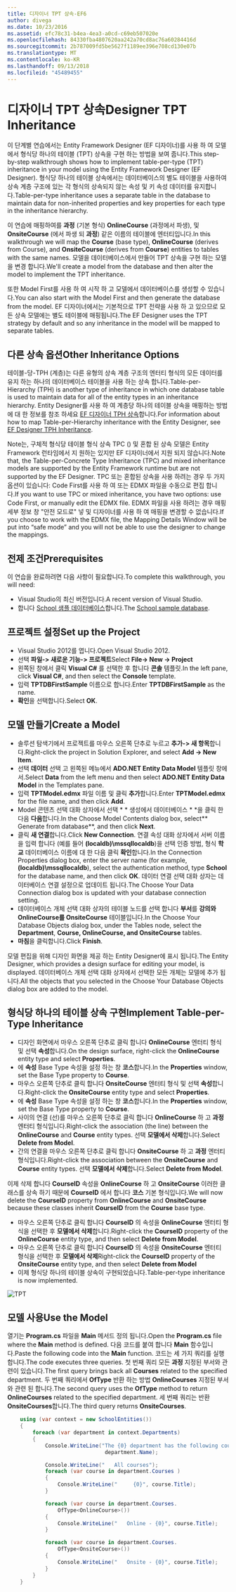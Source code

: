 ```yaml
---
title: 디자이너 TPT 상속-EF6
author: divega
ms.date: 10/23/2016
ms.assetid: efc78c31-b4ea-4ea3-a0cd-c69eb507020e
ms.openlocfilehash: 84330fba4807620aa242a70cd8ac76a60284416d
ms.sourcegitcommit: 2b787009fd5be5627f1189ee396e708cd130e07b
ms.translationtype: MT
ms.contentlocale: ko-KR
ms.lasthandoff: 09/13/2018
ms.locfileid: "45489455"
---
```

# <a name="designer-tpt-inheritance"></a><span data-ttu-id="11aaf-102">디자이너 TPT 상속</span><span class="sxs-lookup"><span data-stu-id="11aaf-102">Designer TPT Inheritance</span></span>
<span data-ttu-id="11aaf-103">이 단계별 연습에서는 Entity Framework Designer (EF 디자이너)를 사용 하 여 모델에서 형식당 하나의 테이블 (TPT) 상속을 구현 하는 방법을 보여 줍니다.</span><span class="sxs-lookup"><span data-stu-id="11aaf-103">This step-by-step walkthrough shows how to implement table-per-type (TPT) inheritance in your model using the Entity Framework Designer (EF Designer).</span></span> <span data-ttu-id="11aaf-104">형식당 하나의 테이블 상속에서는 데이터베이스의 별도 테이블을 사용하여 상속 계층 구조에 있는 각 형식의 상속되지 않는 속성 및 키 속성 데이터를 유지합니다.</span><span class="sxs-lookup"><span data-stu-id="11aaf-104">Table-per-type inheritance uses a separate table in the database to maintain data for non-inherited properties and key properties for each type in the inheritance hierarchy.</span></span>

<span data-ttu-id="11aaf-105">이 연습에 매핑하여를 **과정** (기본 형식) **OnlineCourse** (과정에서 파생), 및 **OnsiteCourse** (에서 파생 되 **과정**) 같은 이름의 테이블에 엔터티입니다.</span><span class="sxs-lookup"><span data-stu-id="11aaf-105">In this walkthrough we will map the **Course** (base type), **OnlineCourse** (derives from Course), and **OnsiteCourse** (derives from **Course**) entities to tables with the same names.</span></span> <span data-ttu-id="11aaf-106">모델을 데이터베이스에서 만들어 TPT 상속을 구현 하는 모델을 변경 합니다.</span><span class="sxs-lookup"><span data-stu-id="11aaf-106">We'll create a model from the database and then alter the model to implement the TPT inheritance.</span></span>

<span data-ttu-id="11aaf-107">또한 Model First를 사용 하 여 시작 하 고 모델에서 데이터베이스를 생성할 수 있습니다.</span><span class="sxs-lookup"><span data-stu-id="11aaf-107">You can also start with the Model First and then generate the database from the model.</span></span> <span data-ttu-id="11aaf-108">EF 디자이너에서는 기본적으로 TPT 전략을 사용 하 고 있으므로 모든 상속 모델에는 별도 테이블에 매핑됩니다.</span><span class="sxs-lookup"><span data-stu-id="11aaf-108">The EF Designer uses the TPT strategy by default and so any inheritance in the model will be mapped to separate tables.</span></span>

## <a name="other-inheritance-options"></a><span data-ttu-id="11aaf-109">다른 상속 옵션</span><span class="sxs-lookup"><span data-stu-id="11aaf-109">Other Inheritance Options</span></span>

<span data-ttu-id="11aaf-110">테이블-당-TPH (계층)는 다른 유형의 상속 계층 구조의 엔터티 형식의 모든 데이터를 유지 하는 하나의 데이터베이스 테이블을 사용 하는 상속 합니다.</span><span class="sxs-lookup"><span data-stu-id="11aaf-110">Table-per-Hierarchy (TPH) is another type of inheritance in which one database table is used to maintain data for all of the entity types in an inheritance hierarchy.</span></span>  <span data-ttu-id="11aaf-111">Entity Designer를 사용 하 여 계층당 하나의 테이블 상속을 매핑하는 방법에 대 한 정보를 참조 하세요 [EF 디자이너 TPH 상속](~/ef6/modeling/designer/inheritance/tph.md)합니다.</span><span class="sxs-lookup"><span data-stu-id="11aaf-111">For information about how to map Table-per-Hierarchy inheritance with the Entity Designer, see [EF Designer TPH Inheritance](~/ef6/modeling/designer/inheritance/tph.md).</span></span> 

<span data-ttu-id="11aaf-112">Note는, 구체적 형식당 테이블 형식 상속 TPC () 및 혼합 된 상속 모델은 Entity Framework 런타임에서 지 원하는 있지만 EF 디자이너에서 지원 되지 않습니다.</span><span class="sxs-lookup"><span data-stu-id="11aaf-112">Note that, the Table-per-Concrete Type Inheritance (TPC) and mixed inheritance models are supported by the Entity Framework runtime but are not supported by the EF Designer.</span></span> <span data-ttu-id="11aaf-113">TPC 또는 혼합된 상속을 사용 하려는 경우 두 가지 옵션이 있습니다: Code First를 사용 하 여 또는 EDMX 파일을 수동으로 편집 합니다.</span><span class="sxs-lookup"><span data-stu-id="11aaf-113">If you want to use TPC or mixed inheritance, you have two options: use Code First, or manually edit the EDMX file.</span></span> <span data-ttu-id="11aaf-114">EDMX 파일을 사용 하려는 경우 매핑 세부 정보 창 "안전 모드로" 넣 및 디자이너를 사용 하 여 매핑을 변경할 수 없습니다.</span><span class="sxs-lookup"><span data-stu-id="11aaf-114">If you choose to work with the EDMX file, the Mapping Details Window will be put into “safe mode” and you will not be able to use the designer to change the mappings.</span></span>

## <a name="prerequisites"></a><span data-ttu-id="11aaf-115">전제 조건</span><span class="sxs-lookup"><span data-stu-id="11aaf-115">Prerequisites</span></span>

<span data-ttu-id="11aaf-116">이 연습을 완료하려면 다음 사항이 필요합니다.</span><span class="sxs-lookup"><span data-stu-id="11aaf-116">To complete this walkthrough, you will need:</span></span>

- <span data-ttu-id="11aaf-117">Visual Studio의 최신 버전입니다.</span><span class="sxs-lookup"><span data-stu-id="11aaf-117">A recent version of Visual Studio.</span></span>
- <span data-ttu-id="11aaf-118">합니다 [School 샘플 데이터베이스](~/ef6/resources/school-database.md)합니다.</span><span class="sxs-lookup"><span data-stu-id="11aaf-118">The [School sample database](~/ef6/resources/school-database.md).</span></span>

## <a name="set-up-the-project"></a><span data-ttu-id="11aaf-119">프로젝트 설정</span><span class="sxs-lookup"><span data-stu-id="11aaf-119">Set up the Project</span></span>

-   <span data-ttu-id="11aaf-120">Visual Studio 2012를 엽니다.</span><span class="sxs-lookup"><span data-stu-id="11aaf-120">Open Visual Studio 2012.</span></span>
-   <span data-ttu-id="11aaf-121">선택 **파일-&gt; 새로운 기능-&gt; 프로젝트**</span><span class="sxs-lookup"><span data-stu-id="11aaf-121">Select **File-&gt; New -&gt; Project**</span></span>
-   <span data-ttu-id="11aaf-122">왼쪽된 창에서 클릭 **Visual C\#** 를 선택한 후 합니다 **콘솔** 템플릿.</span><span class="sxs-lookup"><span data-stu-id="11aaf-122">In the left pane, click **Visual C\#**, and then select the **Console** template.</span></span>
-   <span data-ttu-id="11aaf-123">입력 **TPTDBFirstSample** 이름으로 합니다.</span><span class="sxs-lookup"><span data-stu-id="11aaf-123">Enter **TPTDBFirstSample** as the name.</span></span>
-   <span data-ttu-id="11aaf-124">**확인**을 선택합니다.</span><span class="sxs-lookup"><span data-stu-id="11aaf-124">Select **OK**.</span></span>

## <a name="create-a-model"></a><span data-ttu-id="11aaf-125">모델 만들기</span><span class="sxs-lookup"><span data-stu-id="11aaf-125">Create a Model</span></span>

-   <span data-ttu-id="11aaf-126">솔루션 탐색기에서 프로젝트를 마우스 오른쪽 단추로 누르고 **추가-&gt; 새 항목**합니다.</span><span class="sxs-lookup"><span data-stu-id="11aaf-126">Right-click the project in Solution Explorer, and select **Add -&gt; New Item**.</span></span>
-   <span data-ttu-id="11aaf-127">선택 **데이터** 선택 고 왼쪽된 메뉴에서 **ADO.NET Entity Data Model** 템플릿 창에서.</span><span class="sxs-lookup"><span data-stu-id="11aaf-127">Select **Data** from the left menu and then select **ADO.NET Entity Data Model** in the Templates pane.</span></span>
-   <span data-ttu-id="11aaf-128">입력 **TPTModel.edmx** 파일 이름 및 클릭 **추가**합니다.</span><span class="sxs-lookup"><span data-stu-id="11aaf-128">Enter **TPTModel.edmx** for the file name, and then click **Add**.</span></span>
-   <span data-ttu-id="11aaf-129">Model 콘텐츠 선택 대화 상자에서 선택 \* \* 생성에서 데이터베이스 \* \*을 클릭 한 다음 **다음**합니다.</span><span class="sxs-lookup"><span data-stu-id="11aaf-129">In the Choose Model Contents dialog box, select\*\* Generate from database\*\*, and then click **Next**.</span></span>
-   <span data-ttu-id="11aaf-130">클릭 **새 연결**합니다.</span><span class="sxs-lookup"><span data-stu-id="11aaf-130">Click **New Connection**.</span></span>
    <span data-ttu-id="11aaf-131">연결 속성 대화 상자에서 서버 이름을 입력 합니다 (예를 들어 **(localdb)\\mssqllocaldb**)을 선택 인증 방법, 형식 **학교** 데이터베이스 이름에 대 한 다음 클릭 **확인**합니다.</span><span class="sxs-lookup"><span data-stu-id="11aaf-131">In the Connection Properties dialog box, enter the server name (for example, **(localdb)\\mssqllocaldb**), select the authentication method, type **School** for the database name, and then click **OK**.</span></span>
    <span data-ttu-id="11aaf-132">데이터 연결 선택 대화 상자는 데이터베이스 연결 설정으로 업데이트 됩니다.</span><span class="sxs-lookup"><span data-stu-id="11aaf-132">The Choose Your Data Connection dialog box is updated with your database connection setting.</span></span>
-   <span data-ttu-id="11aaf-133">데이터베이스 개체 선택 대화 상자의 테이블 노드를 선택 합니다 **부서**를 **강의와 OnlineCourse를 OnsiteCourse** 테이블입니다.</span><span class="sxs-lookup"><span data-stu-id="11aaf-133">In the Choose Your Database Objects dialog box, under the Tables node, select the **Department**, **Course, OnlineCourse, and OnsiteCourse** tables.</span></span>
-   <span data-ttu-id="11aaf-134">**마침**을 클릭합니다.</span><span class="sxs-lookup"><span data-stu-id="11aaf-134">Click **Finish**.</span></span>

<span data-ttu-id="11aaf-135">모델 편집을 위해 디자인 화면을 제공 하는 Entity Designer에 표시 됩니다.</span><span class="sxs-lookup"><span data-stu-id="11aaf-135">The Entity Designer, which provides a design surface for editing your model, is displayed.</span></span> <span data-ttu-id="11aaf-136">데이터베이스 개체 선택 대화 상자에서 선택한 모든 개체는 모델에 추가 됩니다.</span><span class="sxs-lookup"><span data-stu-id="11aaf-136">All the objects that you selected in the Choose Your Database Objects dialog box are added to the model.</span></span>

## <a name="implement-table-per-type-inheritance"></a><span data-ttu-id="11aaf-137">형식당 하나의 테이블 상속 구현</span><span class="sxs-lookup"><span data-stu-id="11aaf-137">Implement Table-per-Type Inheritance</span></span>

-   <span data-ttu-id="11aaf-138">디자인 화면에서 마우스 오른쪽 단추로 클릭 합니다 **OnlineCourse** 엔터티 형식 및 선택 **속성**합니다.</span><span class="sxs-lookup"><span data-stu-id="11aaf-138">On the design surface, right-click the **OnlineCourse** entity type and select **Properties**.</span></span>
-   <span data-ttu-id="11aaf-139">에 **속성** Base Type 속성을 설정 하는 창 **코스**합니다.</span><span class="sxs-lookup"><span data-stu-id="11aaf-139">In the **Properties** window, set the Base Type property to **Course**.</span></span>
-   <span data-ttu-id="11aaf-140">마우스 오른쪽 단추로 클릭 합니다 **OnsiteCourse** 엔터티 형식 및 선택 **속성**합니다.</span><span class="sxs-lookup"><span data-stu-id="11aaf-140">Right-click the **OnsiteCourse** entity type and select **Properties**.</span></span>
-   <span data-ttu-id="11aaf-141">에 **속성** Base Type 속성을 설정 하는 창 **코스**합니다.</span><span class="sxs-lookup"><span data-stu-id="11aaf-141">In the **Properties** window, set the Base Type property to **Course**.</span></span>
-   <span data-ttu-id="11aaf-142">사이의 연결 (선)를 마우스 오른쪽 단추로 클릭 합니다 **OnlineCourse** 하 고 **과정** 엔터티 형식입니다.</span><span class="sxs-lookup"><span data-stu-id="11aaf-142">Right-click the association (the line) between the **OnlineCourse** and **Course** entity types.</span></span>
    <span data-ttu-id="11aaf-143">선택 **모델에서 삭제**합니다.</span><span class="sxs-lookup"><span data-stu-id="11aaf-143">Select **Delete from Model**.</span></span>
-   <span data-ttu-id="11aaf-144">간의 연결을 마우스 오른쪽 단추로 클릭 합니다 **OnsiteCourse** 하 고 **과정** 엔터티 형식입니다.</span><span class="sxs-lookup"><span data-stu-id="11aaf-144">Right-click the association between the **OnsiteCourse** and **Course** entity types.</span></span>
    <span data-ttu-id="11aaf-145">선택 **모델에서 삭제**합니다.</span><span class="sxs-lookup"><span data-stu-id="11aaf-145">Select **Delete from Model**.</span></span>

<span data-ttu-id="11aaf-146">이제 삭제 합니다 **CourseID** 속성을 **OnlineCourse** 하 고 **OnsiteCourse** 이러한 클래스를 상속 하기 때문에 **CourseID** 에서 합니다 **코스** 기본 형식입니다.</span><span class="sxs-lookup"><span data-stu-id="11aaf-146">We will now delete the **CourseID** property from **OnlineCourse** and **OnsiteCourse** because these classes inherit **CourseID** from the **Course** base type.</span></span>

-   <span data-ttu-id="11aaf-147">마우스 오른쪽 단추로 클릭 합니다 **CourseID** 의 속성을 **OnlineCourse** 엔터티 형식을 선택한 후 **모델에서 삭제**합니다.</span><span class="sxs-lookup"><span data-stu-id="11aaf-147">Right-click the **CourseID** property of the **OnlineCourse** entity type, and then select **Delete from Model**.</span></span>
-   <span data-ttu-id="11aaf-148">마우스 오른쪽 단추로 클릭 합니다 **CourseID** 의 속성을 **OnsiteCourse** 엔터티 형식을 선택한 후 **모델에서 삭제**</span><span class="sxs-lookup"><span data-stu-id="11aaf-148">Right-click the **CourseID** property of the **OnsiteCourse** entity type, and then select **Delete from Model**</span></span>
-   <span data-ttu-id="11aaf-149">이제 형식당 하나의 테이블 상속이 구현되었습니다.</span><span class="sxs-lookup"><span data-stu-id="11aaf-149">Table-per-type inheritance is now implemented.</span></span>

![TPT](~/ef6/media/tpt.png)

## <a name="use-the-model"></a><span data-ttu-id="11aaf-151">모델 사용</span><span class="sxs-lookup"><span data-stu-id="11aaf-151">Use the Model</span></span>

<span data-ttu-id="11aaf-152">열기는 **Program.cs** 파일을 **Main** 메서드 정의 됩니다.</span><span class="sxs-lookup"><span data-stu-id="11aaf-152">Open the **Program.cs** file where the **Main** method is defined.</span></span> <span data-ttu-id="11aaf-153">다음 코드를 붙여 합니다 **Main** 함수입니다.</span><span class="sxs-lookup"><span data-stu-id="11aaf-153">Paste the following code into the **Main** function.</span></span> <span data-ttu-id="11aaf-154">코드는 세 가지 쿼리를 실행 합니다.</span><span class="sxs-lookup"><span data-stu-id="11aaf-154">The code executes three queries.</span></span> <span data-ttu-id="11aaf-155">첫 번째 쿼리 모든 **과정** 지정된 부서와 관련이 있습니다.</span><span class="sxs-lookup"><span data-stu-id="11aaf-155">The first query brings back all **Courses** related to the specified department.</span></span> <span data-ttu-id="11aaf-156">두 번째 쿼리에서 **OfType** 반환 하는 방법 **OnlineCourses** 지정된 부서와 관련 된 합니다.</span><span class="sxs-lookup"><span data-stu-id="11aaf-156">The second query uses the **OfType** method to return **OnlineCourses** related to the specified department.</span></span> <span data-ttu-id="11aaf-157">세 번째 쿼리는 반환 **OnsiteCourses**합니다.</span><span class="sxs-lookup"><span data-stu-id="11aaf-157">The third query returns **OnsiteCourses**.</span></span>

``` csharp
    using (var context = new SchoolEntities())
    {
        foreach (var department in context.Departments)
        {
            Console.WriteLine("The {0} department has the following courses:",
                               department.Name);

            Console.WriteLine("   All courses");
            foreach (var course in department.Courses )
            {
                Console.WriteLine("     {0}", course.Title);
            }

            foreach (var course in department.Courses.
                OfType<OnlineCourse>())
            {
                Console.WriteLine("   Online - {0}", course.Title);
            }

            foreach (var course in department.Courses.
                OfType<OnsiteCourse>())
            {
                Console.WriteLine("   Onsite - {0}", course.Title);
            }
        }
    }
```

